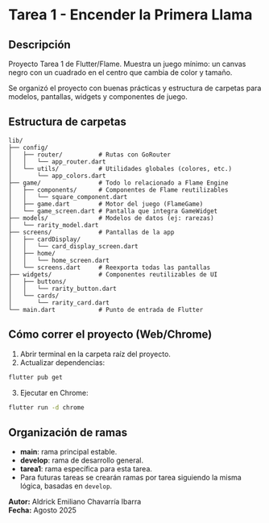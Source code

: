 # Tarea 1 - Encender la Primera Llama

## Descripción

Proyecto Tarea 1 de Flutter/Flame. Muestra un juego mínimo: un canvas negro con un cuadrado en el centro que cambia de color y tamaño.

Se organizó el proyecto con buenas prácticas y estructura de carpetas para modelos, pantallas, widgets y componentes de juego.

## Estructura de carpetas

```
lib/
├── config/
│   ├── router/          # Rutas con GoRouter
│   │   └── app_router.dart
│   └── utils/           # Utilidades globales (colores, etc.)
│       └── app_colors.dart
├── game/                # Todo lo relacionado a Flame Engine
│   ├── components/      # Componentes de Flame reutilizables
│   │   └── square_component.dart
│   ├── game.dart        # Motor del juego (FlameGame)
│   └── game_screen.dart # Pantalla que integra GameWidget
├── models/              # Modelos de datos (ej: rarezas)
│   └── rarity_model.dart
├── screens/             # Pantallas de la app
│   ├── cardDisplay/
│   │   └── card_display_screen.dart
│   ├── home/
│   │   └── home_screen.dart
│   └── screens.dart     # Reexporta todas las pantallas
├── widgets/             # Componentes reutilizables de UI
│   ├── buttons/
│   │   └── rarity_button.dart
│   └── cards/
│       └── rarity_card.dart
└── main.dart            # Punto de entrada de Flutter
```

## Cómo correr el proyecto (Web/Chrome)

1. Abrir terminal en la carpeta raíz del proyecto.
2. Actualizar dependencias:

```bash
flutter pub get
```

3. Ejecutar en Chrome:

```bash
flutter run -d chrome
```

## Organización de ramas

- **main**: rama principal estable.
- **develop**: rama de desarrollo general.
- **tarea1**: rama específica para esta tarea.
- Para futuras tareas se crearán ramas por tarea siguiendo la misma lógica, basadas en `develop`.

**Autor:** Aldrick Emiliano Chavarría Ibarra\
**Fecha:** Agosto 2025

